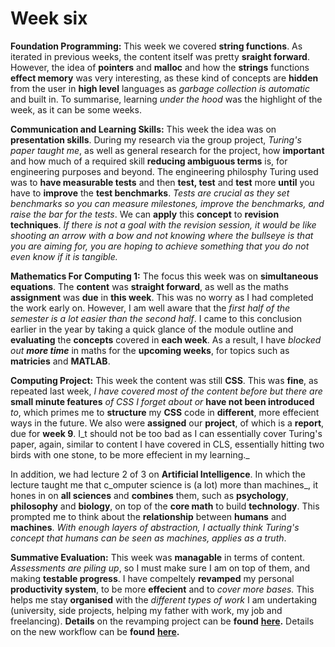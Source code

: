 # Week six

**Foundation Programming:** This week we covered **string functions**. As iterated in previous weeks, the content itself was pretty **sraight forward**. However, the idea of **pointers** and **malloc** and how the **strings** functions **effect memory** was very interesting, as these kind of concepts are **hidden** from the user in **high level** languages as _garbage collection is automatic_ and built in. To summarise, learning _under the hood_ was the highlight of the week, as it can be some weeks.

**Communication and Learning Skills:** This week the idea was on **presentation skills**. During my research via the group project, _Turing's paper taught me_, as well as general research for the project, how **important** and how much of a required skill **reducing ambiguous terms** is, for engineering purposes and beyond. The engineering philosphy Turing used was to **have measurable tests** and then **test, test** and **test** more **until** you have to **improve** the **test benchmarks**. _Tests are crucial as they set benchmarks so you can measure milestones, improve the benchmarks, and raise the bar for the tests_. We can **apply** this **concept** to **revision techniques**. _If there is not a goal with the revision session, it would be like shooting an arrow with a bow and not knowing where the bullseye is that you are aiming for, you are hoping to achieve something that you do not even know if it is tangible._ 

**Mathematics For Computing 1:** The focus this week was on **simultaneous equations**. The **content** was **straight forward**, as well as the maths **assignment** was **due** in **this week**. This was no worry as I had completed the work early on. However, I am well aware that the _first half of the semester is a lot easier than the second half_. I came to this conclusion earlier in the year by taking a quick glance of the module outline and **evaluating** the **concepts** covered in **each week**. As a result, I have _blocked out **more time**_ in maths for the **upcoming weeks**, for topics such as **matricies** and **MATLAB**.

**Computing Project:** This week the content was still **CSS**. This was **fine**, as repeated last week, _I have covered most of the content before but there are_ **small minute features** _of CSS I forget about or_ **have not been introduced** _to_, which primes me to **structure** my **CSS** code in **different**, more effecient ways in the future. We also were **assigned** our **project**, of which is a **report**, due for **week 9**. I_t should not be too bad as I can essentially cover Turing's paper, again, similar to content I have covered in CLS, essentially hitting two birds with one stone, to be more effecient in my learning._

In addition, we had lecture 2 of 3 on **Artificial Intelligence**. In which the lecture taught me that c_omputer science is \(a lot\) more than machines_, it hones in on **all sciences** and **combines** them, such as **psychology**, **philosophy** and **biology**, on top of the **core math** to build **technology**. This prompted me to think about the **relationship** between **humans** and **machines**. _With enough layers of abstraction, I actually think Turing's concept that humans can be seen as machines, applies as a truth_.

**Summative Evaluation:** This week was **managable** in terms of content. _Assessments are piling up_, so I must make sure I am on top of them, and making **testable progress**. I have compeltely **revamped** my personal **productivity system**, to be more **effecient** and to _cover more bases._ This helps me stay **organised** with the _different types of work_ I am undertaking \(university, side projects, helping my father with work, my job and freelancing\). **Details** on the revamping project can be **found** [**here**](https://adnantech.gitbook.io/projects/productivity-system/overview)**.** Details on the new workflow can be **found** [**here**](../../workflow.md#workflow)**.**

